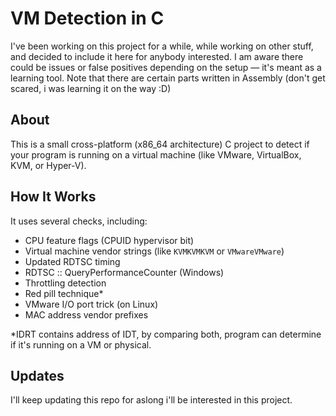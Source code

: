 # VM Detection in C

I've been working on this project for a while, while working on other stuff, and decided to include it here for anybody interested. I am aware there could be issues or false positives depending on the setup — it's meant as a learning tool. Note that there are certain parts written in Assembly (don't get scared, i was learning it on the way :D)

## About

This is a small cross-platform (x86_64 architecture) C project to detect if your program is running on a virtual machine (like VMware, VirtualBox, KVM, or Hyper-V).

## How It Works

It uses several checks, including:

- CPU feature flags (CPUID hypervisor bit)
- Virtual machine vendor strings (like `KVMKVMKVM` or `VMwareVMware`)
- Updated RDTSC timing
- RDTSC :: QueryPerformanceCounter (Windows)
- Throttling detection
- Red pill technique*
- VMware I/O port trick (on Linux)
- MAC address vendor prefixes

*IDRT contains address of IDT, by comparing both, program can determine if it's running on a VM or physical.

## Updates
I'll keep updating this repo for aslong i'll be interested in this project.
